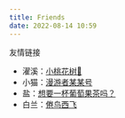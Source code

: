 ```yaml
---
title: Friends
date: 2022-08-14 10:59
---
```


友情链接
- 濯溪：[小桃花树🌸](https://notion-next-beige-delta.vercel.app)
- 小猫：[漫游者某某号](https://notion-next-six-henna.vercel.app)
- 盐：[想要一杯葡萄果茶吗？](https://sunnky99.github.io)
- 白兰：[倦鸟西飞](https://nisedenkibran.club)
